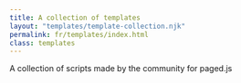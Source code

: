 ```yaml
---
title: A collection of templates
layout: "templates/template-collection.njk"
permalink: fr/templates/index.html
class: templates
---
```


A collection of scripts made by the community for paged.js


